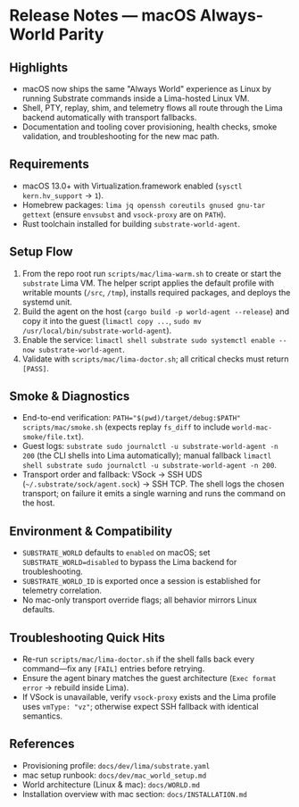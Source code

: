 # Release Notes — macOS Always-World Parity

## Highlights

- macOS now ships the same "Always World" experience as Linux by running Substrate commands inside a Lima-hosted Linux VM.
- Shell, PTY, replay, shim, and telemetry flows all route through the Lima backend automatically with transport fallbacks.
- Documentation and tooling cover provisioning, health checks, smoke validation, and troubleshooting for the new mac path.

## Requirements

- macOS 13.0+ with Virtualization.framework enabled (`sysctl kern.hv_support` → `1`).
- Homebrew packages: `lima jq openssh coreutils gnused gnu-tar gettext` (ensure `envsubst` and `vsock-proxy` are on `PATH`).
- Rust toolchain installed for building `substrate-world-agent`.

## Setup Flow

1. From the repo root run `scripts/mac/lima-warm.sh` to create or start the `substrate` Lima VM. The helper script applies the default profile with writable mounts (`/src`, `/tmp`), installs required packages, and deploys the systemd unit.
2. Build the agent on the host (`cargo build -p world-agent --release`) and copy it into the guest (`limactl copy ...`, `sudo mv /usr/local/bin/substrate-world-agent`).
3. Enable the service: `limactl shell substrate sudo systemctl enable --now substrate-world-agent`.
4. Validate with `scripts/mac/lima-doctor.sh`; all critical checks must return `[PASS]`.

## Smoke & Diagnostics

- End-to-end verification: `PATH="$(pwd)/target/debug:$PATH" scripts/mac/smoke.sh` (expects replay `fs_diff` to include `world-mac-smoke/file.txt`).
- Guest logs: `substrate sudo journalctl -u substrate-world-agent -n 200` (the CLI shells into Lima automatically); manual fallback `limactl shell substrate sudo journalctl -u substrate-world-agent -n 200`.
- Transport order and fallback: VSock → SSH UDS (`~/.substrate/sock/agent.sock`) → SSH TCP. The shell logs the chosen transport; on failure it emits a single warning and runs the command on the host.

## Environment & Compatibility

- `SUBSTRATE_WORLD` defaults to `enabled` on macOS; set `SUBSTRATE_WORLD=disabled` to bypass the Lima backend for troubleshooting.
- `SUBSTRATE_WORLD_ID` is exported once a session is established for telemetry correlation.
- No mac-only transport override flags; all behavior mirrors Linux defaults.

## Troubleshooting Quick Hits

- Re-run `scripts/mac/lima-doctor.sh` if the shell falls back every command—fix any `[FAIL]` entries before retrying.
- Ensure the agent binary matches the guest architecture (`Exec format error` → rebuild inside Lima).
- If VSock is unavailable, verify `vsock-proxy` exists and the Lima profile uses `vmType: "vz"`; otherwise expect SSH fallback with identical semantics.

## References

- Provisioning profile: `docs/dev/lima/substrate.yaml`
- mac setup runbook: `docs/dev/mac_world_setup.md`
- World architecture (Linux & mac): `docs/WORLD.md`
- Installation overview with mac section: `docs/INSTALLATION.md`

